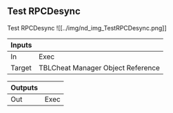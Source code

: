 ## Test RPCDesync
Test RPCDesync
![[../img/nd_img_TestRPCDesync.png]]

|Inputs||
|--|--|
| In | Exec |
| Target | TBLCheat Manager Object Reference |

|Outputs||
|--|--|
| Out | Exec |
